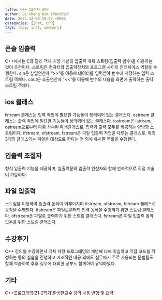 ```yaml
---
title: C++ 15주차 요약
author: Gi-Chang Kim (Panther)
date: 2021-12-03 19:42 +0900
categories: [Inst, CPP]
tags: [cpp, inst, summary]
---
```


## 콘솔 입출력
C++에서는 C와 달리 객체 지향 개념의 입출력 개체 스트림(입출력 함수)을 이용하는 것이 추천된다.
스트림은 컴퓨터의 입출력장치와 프로그램 사이의 인터페이스 역할을 수행한다.
cin은 삽입연산자 “>>”를 이용해 데이터를 입력받아 변수에 저장하는 입력 스트림 객체다.
cout은 추출연산자 “<<”를 이용해 변수의 내용을 화면에 출력하는 출력 스트림 객체다.

## ios 클래스
istream 클래스는 입력 작업에 필요한 기능들이 정의되어 있는 클래스다.
ostream 클래스는 출력 작업에 필요한 기능들이 정의되어 있는 클래스다.
iostream은 istream, ostream으로부터 다중 상속된 파생클래스로, 입력과 출력 모두를 제공하는 양방향 스트림이다.
ifstream, ofstream, fstream은 파일 입출력 작업을 다루는 클래스로, 위의 3개의 클래스와는 파일을 대상으로 한다는 점 외에 유사한 역할을 수행한다.

## 입출력 조절자
형식 입출력 기능을 제공하며, 입출력문의 입출력 연산자와 함께 연속적으로 직접 기술이 가능하다.

## 파일 입출력
스트림을 이용하여 입출력 동작이 이루어지며 ifstream, ofstream, fstream 클래스로 동작을 수행한다.
ifstream은 파일로부터의 입력 동작을 수행하기 위한 스트림 클래스다.
ofstream은 파일로 출력하기 위한 스트림 클래스다.
fstream은 파일 입출력 동작 모두를 위한 스트림 클래스다.

## 수강후기
C++ 강의를 수강하면서 객체 지향 프로그래밍의 개념에 대해 학습하고 직접 코드를 작성하는 등의 실습을 진행하고 기초적인 내용 외에도 실무에서 주로 사용되는 문법들도 함께 학습하여 추후 실무에 대비한 공부도 함께하여 유익하였다.

## 기타
C++프로그래밍(21-2학기)한성현교수 강의 내용 변형 및 요약